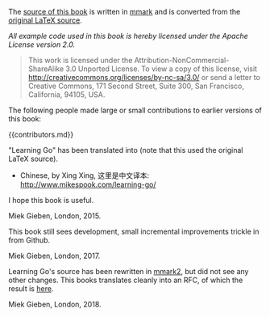 The [source of this book](https://github.com/miekg/learninggo) is written in
[mmark](https://github.com/mmarkdown/mmark) and is converted from the [original
LaTeX source](https://github.com/miekg/gobook).

*All example code used in this book is hereby licensed under the Apache License version 2.0.*

> This work is licensed under the Attribution-NonCommercial-ShareAlike 3.0 Unported License. To
> view a copy of this license, visit <http://creativecommons.org/licenses/by-nc-sa/3.0/>
> or send a letter to Creative Commons, 171 Second Street, Suite 300, San Francisco, California, 94105, USA.

The following people made large or small contributions to earlier versions of this book:

{{contributors.md}}

"Learning Go" has been translated into (note that this used the original LaTeX source).

* Chinese, by Xing Xing, 这里是中文译本: <http://www.mikespook.com/learning-go/>

I hope this book is useful.

Miek Gieben, London, 2015.

This book still sees development, small incremental improvements trickle in from Github.

Miek Gieben, London, 2017.

Learning Go's source has been rewritten in [mmark2](https://github.com/mmarkdown/mmark), but did not see any
other changes. This books translates cleanly into an RFC, of which the result is
[here](learninggo-2.txt).

Miek Gieben, London, 2018.
